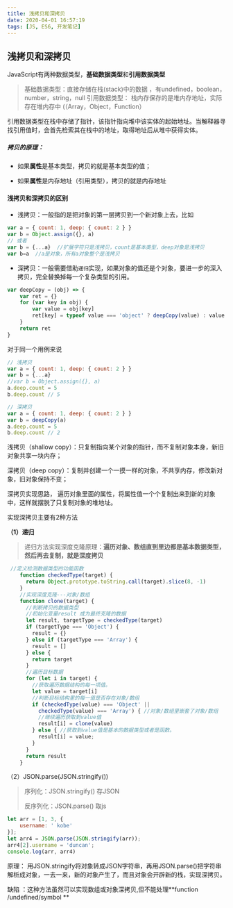 ```yaml
---
title: 浅拷贝和深拷贝
date: 2020-04-01 16:57:19
tags: [JS, ES6, 开发笔记]
---
```


## 浅拷贝和深拷贝

JavaScript有两种数据类型，**基础数据类型**和**引用数据类型**

> 基础数据类型：直接存储在栈(stack)中的数据 ，有undefined，boolean，number，string，null
> 引用数据类型： 栈内存保存的是堆内存地址，实际存在堆内存中 (（Array，Object，Function）

引用数据类型在栈中存储了指针，该指针指向堆中该实体的起始地址。当解释器寻找引用值时，会首先检索其在栈中的地址，取得地址后从堆中获得实体。

 #####  拷贝的原理：

- 如果**属性**是基本类型，拷贝的就是基本类型的值；
  
- 如果**属性**是内存地址（引用类型），拷贝的就是内存地址 

#### 浅拷贝和深拷贝的区别

- 浅拷贝：一般指的是把对象的第一层拷贝到一个新对象上去，比如

```js
var a = { count: 1, deep: { count: 2 } }
var b = Object.assign({}, a)
// 或者
var b = {...a}  //扩展字符只是浅拷贝，count是基本类型，deep对象是浅拷贝
var b=a  //a是对象，所有a对象整个是浅拷贝 
```

- 深拷贝：一般需要借助`递归`实现，如果对象的值还是个对象，要进一步的深入拷贝，完全替换掉每一个复杂类型的引用。

```js
var deepCopy = (obj) => {
    var ret = {}
    for (var key in obj) {
        var value = obj[key]
        ret[key] = typeof value === 'object' ? deepCopy(value) : value
    }
    return ret
}
```

对于同一个用例来说

```js
// 浅拷贝
var a = { count: 1, deep: { count: 2 } }
var b = {...a}
//var b = Object.assign({}, a)
a.deep.count = 5
b.deep.count // 5
```

```js
// 深拷贝
var a = { count: 1, deep: { count: 2 } }
var b = deepCopy(a)
a.deep.count = 5
b.deep.count // 2
```



浅拷贝（shallow copy）：只复制指向某个对象的指针，而不复制对象本身，新旧对象共享一块内存；   

深拷贝（deep copy）：复制并创建一个一摸一样的对象，不共享内存，修改新对象，旧对象保持不变；

深拷贝实现思路， 遍历对象里面的属性，将属性值一个个复制出来到新的对象中，这样就摆脱了只复制对象的堆地址。

实现深拷贝主要有2种方法

**（1）递归**

> 递归方法实现深度克隆原理：**遍历对象、数组直到里边都是基本数据类型，然后再去复制，就是深度拷贝**

```js
 //定义检测数据类型的功能函数
    function checkedType(target) {
      return Object.prototype.toString.call(target).slice(8, -1)
    }
    //实现深度克隆---对象/数组
    function clone(target) {
      //判断拷贝的数据类型
      //初始化变量result 成为最终克隆的数据
      let result, targetType = checkedType(target)
      if (targetType === 'Object') {
        result = {}
      } else if (targetType === 'Array') {
        result = []
      } else {
        return target
      }
      //遍历目标数据
      for (let i in target) {
        //获取遍历数据结构的每一项值。
        let value = target[i]
        //判断目标结构里的每一值是否存在对象/数组
        if (checkedType(value) === 'Object' ||
          checkedType(value) === 'Array') { //对象/数组里嵌套了对象/数组
          //继续遍历获取到value值
          result[i] = clone(value)
        } else { //获取到value值是基本的数据类型或者是函数。
          result[i] = value;
        }
      }
      return result
    }

```



（2）JSON.parse(JSON.stringify())

> 序列化：JSON.stringify()      存JSON
>
> 反序列化：JSON.parse()      取js

```js
let arr = [1, 3, {
    username: ' kobe'
}];
let arr4 = JSON.parse(JSON.stringify(arr));
arr4[2].username = 'duncan'; 
console.log(arr, arr4)
```

原理： 用JSON.stringify将对象转成JSON字符串，再用JSON.parse()把字符串解析成对象，一去一来，新的对象产生了，而且对象会开辟新的栈，实现深拷贝。

缺陷 ：这种方法虽然可以实现数组或对象深拷贝,但不能处理**function /undefined/symbol **